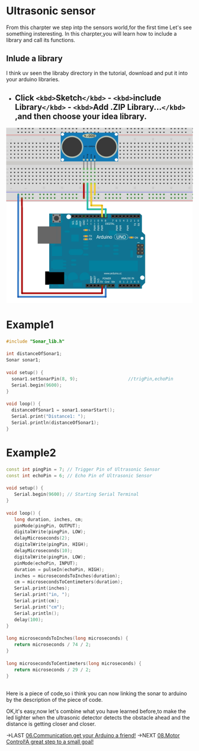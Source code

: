 # Ultrasonic sensor

From this charpter we step intp the sensors world,for the first time Let's see something insteresting.
In this charpter,you will learn how to include a library and call its functions.

## Inlude a library

I think uv seen the libraby directory in the tutorial, download and put it into your arduino libraries.

- Click `<kbd>`Sketch`</kbd>` - `<kbd>`include Library`</kbd>` - `<kbd>`Add .ZIP Library...`</kbd>` ,and then choose your idea library.
  ---

<img src="pics/demoPics/HC-SR04-3.png">

# Example1

```C++
#include "Sonar_lib.h"

int distanceOfSonar1;
Sonar sonar1;

void setup() {
  sonar1.setSonarPin(8, 9);                   //trigPin,echoPin
  Serial.begin(9600);
}

void loop() {
  distanceOfSonar1 = sonar1.sonarStart();
  Serial.print("Distance1: ");
  Serial.println(distanceOfSonar1);
}
```

# Example2 
```C++
const int pingPin = 7; // Trigger Pin of Ultrasonic Sensor
const int echoPin = 6; // Echo Pin of Ultrasonic Sensor

void setup() {
   Serial.begin(9600); // Starting Serial Terminal
}

void loop() {
   long duration, inches, cm;
   pinMode(pingPin, OUTPUT);
   digitalWrite(pingPin, LOW);
   delayMicroseconds(2);
   digitalWrite(pingPin, HIGH);
   delayMicroseconds(10);
   digitalWrite(pingPin, LOW);
   pinMode(echoPin, INPUT);
   duration = pulseIn(echoPin, HIGH);
   inches = microsecondsToInches(duration);
   cm = microsecondsToCentimeters(duration);
   Serial.print(inches);
   Serial.print("in, ");
   Serial.print(cm);
   Serial.print("cm");
   Serial.println();
   delay(100);
}

long microsecondsToInches(long microseconds) {
   return microseconds / 74 / 2;
}

long microsecondsToCentimeters(long microseconds) {
   return microseconds / 29 / 2;
}
  
```
Here is a piece of code,so i think you can now linking the sonar to arduino by the description of the piece of code.

OK,it's easy,now let's combine what you have learned before,to make the led lighter when the ultrasonic detector detects the obstacle ahead and the distance is getting closer and closer.

->LAST [06.Communication,get your Arduino a friend!](/06.Communication,get%20your%20Arduino%20a%20friend!.md)
->NEXT [08.Motor Control!A great step to a small goal!](/08.Motor%20Control!A%20great%20step%20to%20a%20small%20goal!.md)
